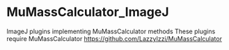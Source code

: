 # MuMassCalculator_ImageJ
ImageJ plugins implementing MuMassCalculator methods
These plugins require MuMassCalculator https://github.com/LazzyIzzi/MuMassCalculator
